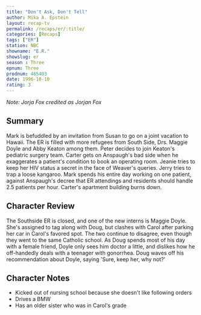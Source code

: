 ```yaml
---
title: "Don't Ask, Don't Tell"
author: Mika A. Epstein
layout: recap-tv
permalink: /recaps/er/:title/
categories: [Recaps]
tags: ["ER"]
station: NBC
showname: "E.R."
showslug: er
season : Three  
epnum: Three  
prodnum: 465403    
date: 1996-10-10  
rating: 3  
---
```


_Note: Jorja Fox credited as Jorjan Fox_

## Summary  
  
Mark is befuddled by an invitation from Susan to go on a joint vacation to Hawaii. The ER is filled with more refugees from South Side, Drs. Maggie Doyle and Abby Keaton among them. Peter decides to join Keaton's pediatric surgery team. Carter gets on Anspaugh's bad side when he exaggerates a patient's condition to book an operating room. Jeanie tries to keep her HIV status a secret in the face of Weaver's queries. Jerry tries to trap a loose kangaroo. Mark spends his entire day working on one patient, against Anspaugh's decree that ER attendings and residents should handle 2.5 patients per hour. Carter's apartment building burns down.

## Character Review  
  
The Southside ER is closed, and one of the new interns is Maggie Doyle. She's assigned to tag along with Doug, but clashes with Carol after parking her car in Carol's favored spot. The two continue to disagree, even though they went to the same Catholic school. As Doug spends most of his day with a female friend, Doyle only sees him doctor a little, and dislikes how he off-handedly deals with a teenager with gonorrhea. Doug waves off his recommendation about Doyle, saying 'Sure, keep her, why not?'

## Character Notes  
  
* Kicked out of nursing school because she doesn't like following orders  
* Drives a BMW  
* Has an older sister who was in Carol's grade